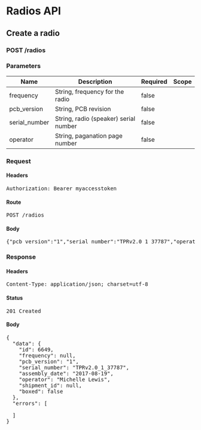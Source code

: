 # Radios API

## Create a radio

### POST /radios

### Parameters

| Name | Description | Required | Scope |
|------|-------------|----------|-------|
| frequency | String, frequency for the radio | false |  |
| pcb_version | String, PCB revision | false |  |
| serial_number | String, radio (speaker) serial number | false |  |
| operator | String, paganation page number | false |  |

### Request

#### Headers

<pre>Authorization: Bearer myaccesstoken</pre>

#### Route

<pre>POST /radios</pre>

#### Body

<pre>{"pcb_version":"1","serial_number":"TPRv2.0_1_37787","operator":"Michelle Lewis"}</pre>

### Response

#### Headers

<pre>Content-Type: application/json; charset=utf-8</pre>

#### Status

<pre>201 Created</pre>

#### Body

<pre>{
  "data": {
    "id": 6649,
    "frequency": null,
    "pcb_version": "1",
    "serial_number": "TPRv2.0_1_37787",
    "assembly_date": "2017-08-19",
    "operator": "Michelle Lewis",
    "shipment_id": null,
    "boxed": false
  },
  "errors": [

  ]
}</pre>
